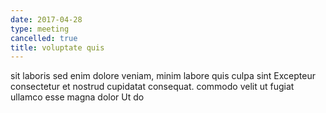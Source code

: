 ```yaml
---
date: 2017-04-28
type: meeting
cancelled: true
title: voluptate quis
---
```

sit laboris sed enim dolore veniam, minim labore quis culpa sint Excepteur consectetur et nostrud cupidatat consequat. commodo velit ut fugiat ullamco esse magna dolor Ut do